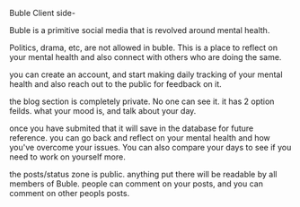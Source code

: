 Buble Client side-

Buble is a primitive social media that is revolved around mental health.

Politics, drama, etc, are not allowed in buble.  This is a place to reflect on your mental health and also connect with others who are doing the same.

you can create an account, and start making daily tracking of your mental health and also reach out to the public for feedback on it.

the blog section is completely private.  No one can see it.  it has 2 option feilds.  what your mood is, and talk about your day.

once you have submited that it will save in the database for future reference.  you can go back and reflect on your mental health and how you've overcome your issues.  You can also compare your days to see if you need to work on yourself more.

the posts/status zone is public.  anything put there will be readable by all members of Buble.  people can comment on your posts, and you can comment on other peopls posts.